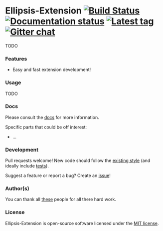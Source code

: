 # Ellipsis-Extension [![Build Status][travis-image]][travis-url] [![Documentation status][docs-image]][docs-url] [![Latest tag][tag-image]][tag-url] [![Gitter chat][gitter-image]][gitter-url]

TODO

### Features
- Easy and fast extension development!

### Usage

TODO

### Docs
Please consult the [docs][docs-url] for more information.

Specific parts that could be off interest:
- ...

### Development
Pull requests welcome! New code should follow the [existing style][style-guide]
(and ideally include [tests][bats]).

Suggest a feature or report a bug? Create an [issue][issues]!

### Author(s)
You can thank all [these][contributors] people for all there hard work.

### License
Ellipsis-Extension is open-source software licensed under the [MIT license][mit-license].

[travis-image]: https://img.shields.io/travis/ellipsis/ellipsis-extension.svg
[travis-url]:   https://travis-ci.org/ellipsis/ellipsis-extension
[docs-image]:   https://readthedocs.org/projects/ellipsis/badge/?version=master
[docs-url]:     http://ellipsis.readthedocs.org/en/master/extensions
[tag-image]:    https://img.shields.io/github/tag/ellipsis/ellipsis-extension.svg
[tag-url]:      https://github.com/ellipsis/ellipsis-extension/tags
[gitter-image]: https://badges.gitter.im/ellipsis/ellipsis.svg
[gitter-url]:   https://gitter.im/ellipsis/ellipsis

[ellipsis]:     https://github.com/ellipsis/ellipsis

[style-guide]:  https://google-styleguide.googlecode.com/svn/trunk/shell.xml
[bats]:         https://github.com/sstephenson/bats
[issues]:       http://github.com/ellipsis/ellipsis-extension/issues

[contributors]: https://github.com/ellipsis/ellipsis-extension/graphs/contributors
[mit-license]:  http://opensource.org/licenses/MIT
